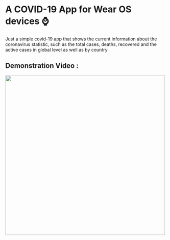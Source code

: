 # A COVID-19 App for Wear OS devices ⌚

Just a simple covid-19 app that shows the current information about the coronavirus statistic, such as the total cases, deaths, recovered and the active cases in global level as well as by country


## Demonstration Video :

<img src="https://imgur.com/gBKqx9K.gif" height="500em" /> 

